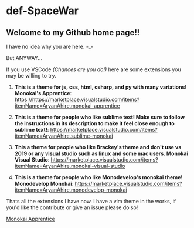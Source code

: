 # def-SpaceWar

## Welcome to my Github home page!!

I have no idea why you are here. -_-

But ANYWAY...

If you use VSCode _(Chances are you do!)_ here are some extensions you may be willing to try.

1. **This is a theme for js, css, html, csharp, and py with many variations! Monokai's Apprentice**: <a href="https://marketplace.visualstudio.com/items?itemName=AryanAhire.monokai-apprentice">https://https://marketplace.visualstudio.com/items?itemName=AryanAhire.monokai-apprentice</a>

2. **This is a theme for people who like sublime text! Make sure to follow the instructions in its description to make it feel close enough to sublime text!**: <a href="https://marketplace.visualstudio.com/items?itemName=AryanAhire.sublime-monokai">https://marketplace.visualstudio.com/items?itemName=AryanAhire.sublime-monokai</a>

3. **This a theme for people who like Brackey's theme and don't use vs 2019 or any visual studio such as linux and some mac users. Monokai Visual Studio**: <a href="https://marketplace.visualstudio.com/items?itemName=AryanAhire.monokai-visual-studio">https://marketplace.visualstudio.com/items?itemName=AryanAhire.monokai-visual-studio</a>

4. **This is a theme for people who like Monodevelop's monokai theme! Monodevelop Monokai**: <a href="https://marketplace.visualstudio.com/items?itemName=AryanAhire.monodevelop-monokai">https://marketplace.visualstudio.com/items?itemName=AryanAhire.monodevelop-monokai</a>

Thats all the extensions I have now. I have a vim theme in the works, if you'd like the contribute or give an issue please do so!

<a href="https://github.com/def-SpaceWar/monokai-apprentice.vim">Monokai Apprentice</a>
